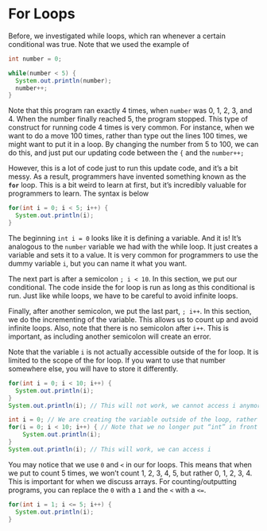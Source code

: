 # For Loops

Before, we investigated while loops, which ran whenever a certain conditional was true. Note that we used the example of 

```java
int number = 0;

while(number < 5) {
  System.out.println(number);
  number++;
}
```

Note that this program ran exactly 4 times, when `number` was 0, 1, 2, 3, and 4. When the number finally reached 5, the program stopped. This type of construct for running code 4 times is very common. For instance, when we want to do a move 100 times, rather than type out the lines 100 times, we might want to put it in a loop. By changing the number from 5 to 100, we can do this, and just put our updating code between the `{` and the `number++;`

However, this is a lot of code just to run this update code, and it’s a bit messy. As a result, programmers have invented something known as the **``for``** loop. This is a bit weird to learn at first, but it’s incredibly valuable for programmers to learn. The syntax is below

```java
for(int i = 0; i < 5; i++) {
  System.out.println(i);
}
```

The beginning `int i = 0` looks like it is defining a variable. And it is! It’s analogous to the `number` variable we had with the while loop. It just creates a variable and sets it to a value. It is very common for programmers to use the dummy variable `i`, but you can name it what you want.

The next part is after a semicolon `; i < 10`. In this section, we put our conditional. The code inside the for loop is run as long as this conditional is run. Just like while loops, we have to be careful to avoid infinite loops.

Finally, after another semicolon, we put the last part, `; i++`. In this section, we do the incrementing of the variable. This allows us to count up and avoid infinite loops. Also, note that there is no semicolon after `i++`. This is important, as including another semicolon will create an error.

Note that the variable `i` is not actually accessible outside of the for loop. It is limited to the scope of the for loop. If you want to use that number somewhere else, you will have to store it differently.

```java
for(int i = 0; i < 10; i++) {
  System.out.println(i);
}
System.out.println(i); // This will not work, we cannot access i anymore

int i = 0; // We are creating the variable outside of the loop, rather than inside of the loop
for(i = 0; i < 10; i++) { // Note that we no longer put “int” in front of “i”, since the variable is already created
    System.out.println(i);
}
System.out.println(i); // This will work, we can access i
```

You may notice that we use `0` and `<` in our for loops. This means that when we put to count 5 times, we won’t count 1, 2, 3, 4, 5, but rather 0, 1, 2, 3, 4. This is important for when we discuss arrays. For counting/outputting programs, you can replace the `0` with a `1` and the `<` with a `<=`.

```java
for(int i = 1; i <= 5; i++) {
  System.out.println(i);
}
```
